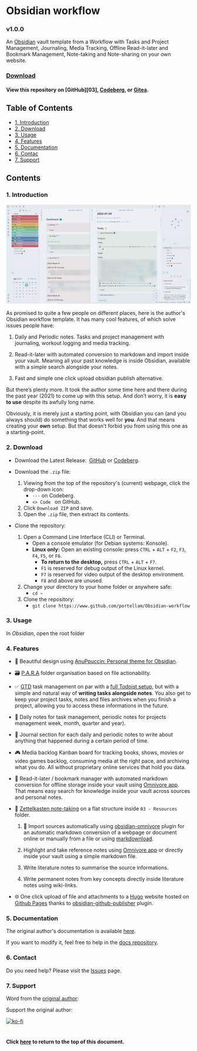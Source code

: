 # Obsidian workflow
### v1.0.0
An <a href="https://obsidian.md/">Obsidian</a> vault template from a Workflow with
Tasks and Project Management, Journaling, Media Tracking, Offline Read-it-later
and Bookmark Management, Note-taking and Note-sharing on your own website.

### [Download](#2-download)
#### View this repository on [GitHub][03], [Codeberg][01], or [Gitea][02].
[01]: https://codeberg.org/portellam/Obsidian-workflow
[02]: https://gitea.com/portellam/Obsidian-workflow
##

## Table of Contents
- [1. Introduction](#1-introduction)
- [2. Download](#2-download)
- [3. Usage](#3-usage)
- [4. Features](#4-features)
- [5. Documentation](#5-documentation)
- [6. Contac](#6-contact)
- [7. Support](#7-support)

## Contents
### 1. Introduction
![image](media/example.png)

As promised to quite a few people on different places, here is the author's
Obsidian workflow template. It has many cool features, of which solve issues
people have:

1. Daily and Periodic notes. Tasks and project management with journaling,
workout logging and media tracking.

2. Read-it-later with automated conversion to markdown and import inside your
vault. Meaning all your past knowledge is inside Obsidian, available with a
simple search alongside your notes.

3. Fast and simple one click upload obsidian publish alternative.

But there’s plenty more. It took the author some time here and there during the
past year (2021) to come up with this setup. And don’t worry, it is
**easy to use** despite its awfully long name.

Obviously, it is merely just a starting point, with Obsidian you can (and you
always should) do something that works well for **you**. And that means creating
your **own** setup. But that doesn’t forbid you from using this one as a
starting-point.

### 2. Download
- Download the Latest Release:&ensp;[GitHub][12] or [Codeberg][11].

- Download the `.zip` file:
    1. Viewing from the top of the repository's (current) webpage, click the
        drop-down icon:
        - `···` on Codeberg.
        - `<> Code ` on GitHub.
    2. Click `Download ZIP` and save.
    3. Open the `.zip` file, then extract its contents.

- Clone the repository:
    1. Open a Command Line Interface (CLI) or Terminal.
        - Open a console emulator (for Debian systems: Konsole).
        - **Linux only:** Open an existing console: press `CTRL` + `ALT` + `F2`,
        `F3`, `F4`, `F5`, or `F6`.
            - **To return to the desktop,** press `CTRL` + `ALT` + `F7`.
            - `F1` is reserved for debug output of the Linux kernel.
            - `F7` is reserved for video output of the desktop environment.
            - `F8` and above are unused.
    2. Change your directory to your home folder or anywhere safe:
        - `cd ~`
    3. Clone the repository:
        - `git clone https://www.github.com/portellam/Obsidian-workflow`

[11]: https://codeberg.org/portellam/Obsidian-workflow/releases/latest
[12]: https://gitea.com/portellam/Obsidian-workflow/releases/latest

### 3. Usage
In *Obsidian*, open the root folder

### 4. Features
- 🎨 Beautiful design using
[AnuPpuccin: Personal theme for Obsidian](https://github.com/AnubisNekhet/anuppuccin).

- 🗃️ [P.A.R.A](https://fortelabs.com/blog/para/) folder organisation based on
file actionability.

- ✅ [GTD](https://gettingthingsdone.com/) task management on par with a
[full Todoist setup](https://todoist.com/fr/productivity-methods/getting-things-done),
but with a simple and natural way of **writing tasks alongside notes**.
You also get to keep your project tasks, notes and files archives when you
finish a project, allowing you to access these informations in the future.

- 📅 Daily notes for task management, periodic notes for projects management
week, month, quarter and year).

- 📓 Journal section for each daily and periodic notes to write about anything
that happened during a certain period of time.

- 🎮 Media backlog Kanban board for tracking books, shows, movies or video games
backlog, consuming media at the right pace, and archiving what you do. All
without proprietary online services that hold you data.

- 🔗 Read-it-later / bookmark manager with automated markdown conversion for
offline storage inside your vault using [Omnivore app](https://omnivore.app/).
That means easy search for knowledge inside your vault across sources and
personal notes.

- 📝 [Zettelkasten note-taking](https://everlaab.com/methode-zettelkasten-comment-prendre-des-notes-utiles/)
on a flat structure inside `03 - Resources` folder.

    1. 📎 Import sources automatically using
	[obsidian-omnivore](https://github.com/omnivore-app/obsidian-omnivore)
	plugin for an automatic markdown conversion of a webpage or document online
	or manually from a file or using
	[markdownload](https://github.com/deathau/markdownload).
	
    2. Highlight and take reference notes using
	[Omnivore app](https://omnivore.app/) or directly inside your vault using a
	simple markdown file.
	
    3. Write literature notes to summarise the source informations.
	
    4. Write permanent notes from key concepts directly inside literature notes
	using wiki-links.
	
- 🌐 One click upload of file and attachments to a [Hugo](https://gohugo.io/)
website hosted on [Github Pages](https://pages.github.com/) thanks to
[obsidian-github-publisher](https://github.com/ObsidianPublisher/obsidian-github-publisher)
plugin.

### 5. Documentation
The original author's documentation is available [here](https://mathisgauthey.github.io/obsidian-workflow-template-docs/).

If you want to modify it, feel free to help in the [docs repository](https://github.com/portellam/Obsidian-workflow-docs).

### 6. Contact
Do you need help? Please visit the [Issues][21] page.

[21]: https://github.com/portellam/template/issues

### 7. Support
Word from the [original author](https://github.com/mathisgauthey/obsidian-workflow-template):

Support the original author:

[![ko-fi](https://ko-fi.com/img/githubbutton_sm.svg)](https://ko-fi.com/Q5Q5DC7L4)
#

#### Click [here](#template) to return to the top of this document.